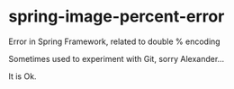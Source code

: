 # spring-image-percent-error
Error in Spring Framework, related to double % encoding

Sometimes used to experiment with Git, sorry Alexander...

It is Ok.
